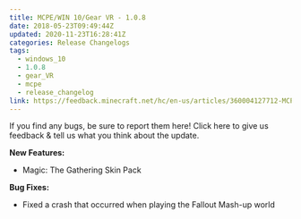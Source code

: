 ```yaml
---
title: MCPE/WIN 10/Gear VR - 1.0.8
date: 2018-05-23T09:49:44Z
updated: 2020-11-23T16:28:41Z
categories: Release Changelogs
tags:
  - windows_10
  - 1.0.8
  - gear_VR
  - mcpe
  - release_changelog
link: https://feedback.minecraft.net/hc/en-us/articles/360004127712-MCPE-WIN-10-Gear-VR-1-0-8
---
```


If you find any bugs, be sure to report them here! Click here to give us feedback & tell us what you think about the update.

  
**New Features:**

- Magic: The Gathering Skin Pack

  
**Bug Fixes:**

- Fixed a crash that occurred when playing the Fallout Mash-up world
